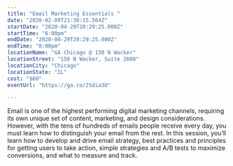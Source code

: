```yaml
---
title: "Email Marketing Essentials "
date: "2020-02-09T21:30:15.564Z"
startDate: "2020-04-29T20:29:25.000Z"
startTime: "6:00pm"
endDate: "2020-04-29T20:29:25.000Z"
endTime: "8:00pm"
locationName: "GA Chicago @ 150 N Wacker"
locationStreet: "150 N Wacker, Suite 2600"
locationCity: "Chicago"
locationState: "IL"
cost: "$60"
eventUrl: "https://ga.co/2Sdia3O"

---
```


Email is one of the highest performing digital marketing channels, requiring its own unique set of content, marketing, and design considerations. However, with the tens of hundreds of emails people receive every day, you must learn how to distinguish your email from the rest. In this session, you’ll learn how to develop and drive email strategy, best practices and principles for getting users to take action, simple strategies and A/B tests to maximize conversions, and what to measure and track.


